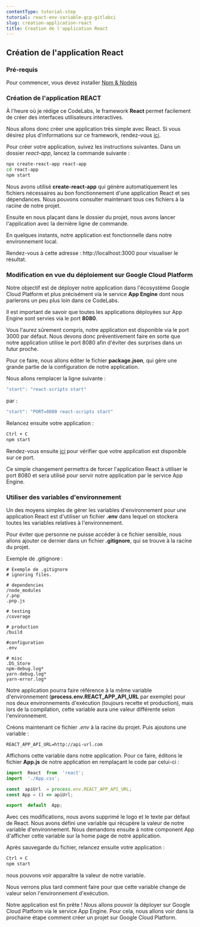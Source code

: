 ```yaml
---
contentType: tutorial-step
tutorial: react-env-variable-gcp-gitlabci
slug: creation-application-react
title: Creation de l'application React
---
```

## Création de l'application React

### Pré-requis
Pour commencer, vous devez installer [Npm & Nodejs](https://docs.npmjs.com/downloading-and-installing-node-js-and-npm)

### Création de l'application REACT

À l'heure où je rédige ce CodeLabs, le framework **React** permet facilement de créer des interfaces utilisateurs interactives.

Nous allons donc créer une application très simple avec React.
Si vous désirez plus d'informations sur ce framework, rendez-vous [ici](https://fr.reactjs.org/).

Pour créer votre application, suivez les instructions suivantes.
Dans un dossier *react-app*, lancez la commande suivante :
```bash
npx create-react-app react-app
cd react-app
npm start
```
Nous avons utilisé **create-react-app** qui génère automatiquement les fichiers nécessaires au bon fonctionnement d'une application React et ses dépendances. Nous pouvons consulter maintenant tous ces fichiers à la racine de notre projet.

Ensuite en nous plaçant dans le dossier du projet, nous avons lancer l'application avec la dernière ligne de commande.

En quelques instants, notre application est fonctionnelle dans notre environnement local.

Rendez-vous à cette adresse : http://localhost:3000 pour visualiser le résultat.

### Modification en vue du déploiement sur Google Cloud Platform

Notre objectif est de déployer notre application dans l'écosystème Google Cloud Platform et plus précisément via le service **App Engine** dont nous parlerons un peu plus loin dans ce CodeLabs.

Il est important de savoir que toutes les applications déployées sur App Engine sont servies via le port **8080**.

Vous l'aurez sûrement compris, notre application est disponible via le port 3000 par défaut. Nous devons donc préventivement faire en sorte que notre application utilise le port 8080 afin d'éviter des surprises dans un futur proche.

Pour ce faire, nous allons éditer le fichier **package.json**, qui gère une grande partie de la configuration de notre application.

Nous allons remplacer la ligne suivante :
```js
"start": "react-scripts start"
```
par :
```js
"start": "PORT=8080 react-scripts start"
```
Relancez ensuite votre application :
```bash
Ctrl + C
npm start
```
Rendez-vous ensuite [ici](http://localhost:8080) pour vérifier que votre application est disponible sur ce port.

Ce simple changement permettra de forcer l'application React à utiliser le port 8080 et sera utilisé pour servir notre application par le service App Engine.

### Utiliser des variables d'environnement

Un des moyens simples de gérer les variables d'environnement pour une application React est d'utiliser un fichier **.env** dans lequel on stockera toutes les variables relatives à l'environnement.

Pour éviter que personne ne puisse accéder à ce fichier sensible, nous allons ajouter ce dernier dans un fichier **.gitignore**, qui se trouve à la racine du projet.

Exemple de .gitignore :
```
# Exemple de .gitignore
# ignoring files.

# dependencies
/node_modules
/.pnp
.pnp.js

# testing
/coverage

# production
/build

#configuration
.env

# misc
.DS_Store
npm-debug.log*
yarn-debug.log*
yarn-error.log*

```
Notre application pourra faire référence à la même variable d'environnement (**process.env.REACT_APP_API_URL** par exemple) pour nos deux environnements d'exécution (toujours recette et production), mais lors de la compilation, cette variable aura une valeur différente selon l'environnement.

Créons maintenant ce fichier *.env* à la racine du projet.
Puis ajoutons une variable :

```
REACT_APP_API_URL=http://api-url.com
```

Affichons cette variable dans notre application. Pour ce faire, éditons le fichier **App.js** de notre application en remplaçant le code par celui-ci :

```js
import  React  from  'react';
import  './App.css';

const  apiUrl  = process.env.REACT_APP_API_URL;
const App = () => apiUrl;

export  default  App;
```

Avec ces modifications, nous avons supprimé le logo et le texte par défaut de React.
Nous avons défini une variable qui récupère la valeur de notre variable d'environnement.
Nous demandons ensuite à notre component App d'afficher cette variable sur la home page de notre application.

Après sauvegarde du fichier, relancez ensuite votre application :
```bash
Ctrl + C
npm start
```
nous pouvons voir apparaître la valeur de notre variable.

Nous verrons plus tard comment faire pour que cette variable change de valeur selon l'environnement d'exécution.

Notre application est fin prête ! Nous allons pouvoir la déployer sur Google Cloud Platform via le service App Engine.
Pour cela, nous allons voir dans la prochaine étape comment créer un projet sur Google Cloud Platform.